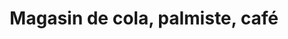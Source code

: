 ---
title: "Magasin de cola, palmiste, café"
url: /macenta/magasin-de-cola-palmiste-cafe/
shop: boissons
---